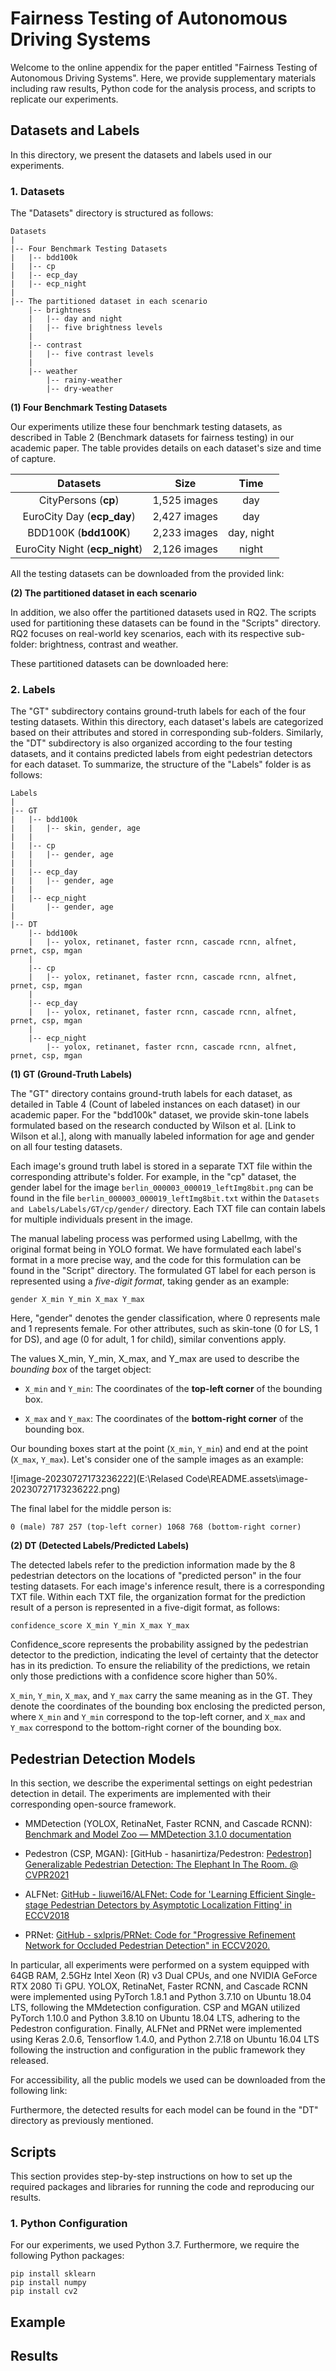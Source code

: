 # Fairness Testing of Autonomous Driving Systems

Welcome to the online appendix for the paper entitled "Fairness Testing of Autonomous Driving Systems". Here, we provide supplementary materials including raw results, Python code for the analysis process, and scripts to replicate our experiments.

## Datasets and Labels

In this directory, we present the datasets and labels used in our experiments.

### 1. Datasets

The "Datasets" directory is structured as follows:

```
Datasets
|
|-- Four Benchmark Testing Datasets
|   |-- bdd100k
|   |-- cp
|   |-- ecp_day
|   |-- ecp_night
|
|-- The partitioned dataset in each scenario
    |-- brightness
    |   |-- day and night
    |   |-- five brightness levels
    |
    |-- contrast
    |   |-- five contrast levels
    |
    |-- weather
        |-- rainy-weather
        |-- dry-weather
```



**(1) Four Benchmark Testing Datasets**

Our experiments utilize these four benchmark testing datasets, as described in Table 2 (Benchmark datasets for fairness testing) in our academic paper. The table provides details on each dataset's size and time of capture.

|            Datasets            |     Size     |    Time    |
| :----------------------------: | :----------: | :--------: |
|      CityPersons (**cp**)      | 1,525 images |    day     |
|   EuroCity Day (**ecp_day**)   | 2,427 images |    day     |
|     BDD100K (**bdd100K**)      | 2,233 images | day, night |
| EuroCity Night (**ecp_night**) | 2,126 images |   night    |

All the testing datasets can be downloaded from the provided link:  

**(2) The partitioned dataset in each scenario**

In addition, we also offer the partitioned datasets used in RQ2. The scripts used for partitioning these datasets can be found in the "Scripts" directory. RQ2 focuses on real-world key scenarios, each with its respective sub-folder: brightness, contrast and weather.

These partitioned datasets can be downloaded here:

### 2. Labels

The "GT" subdirectory contains ground-truth labels for each of the four testing datasets. Within this directory, each dataset's labels are categorized based on their attributes and stored in corresponding sub-folders. Similarly, the "DT" subdirectory is also organized according to the four testing datasets, and it contains predicted labels from eight pedestrian detectors for each dataset. To summarize, the structure of the "Labels" folder is as follows:

```
Labels
|
|-- GT
|   |-- bdd100k
|   |   |-- skin, gender, age
|   |
|   |-- cp
|   |   |-- gender, age
|   |
|   |-- ecp_day
|   |   |-- gender, age
|   |
|   |-- ecp_night
|       |-- gender, age
|
|-- DT
    |-- bdd100k
    |   |-- yolox, retinanet, faster rcnn, cascade rcnn, alfnet, prnet, csp, mgan
    |
    |-- cp
    |   |-- yolox, retinanet, faster rcnn, cascade rcnn, alfnet, prnet, csp, mgan
    |
    |-- ecp_day
    |   |-- yolox, retinanet, faster rcnn, cascade rcnn, alfnet, prnet, csp, mgan
    |
    |-- ecp_night
        |-- yolox, retinanet, faster rcnn, cascade rcnn, alfnet, prnet, csp, mgan

```



**(1) GT  (Ground-Truth Labels)**

The "GT" directory contains ground-truth labels for each dataset, as detailed in Table 4 (Count of labeled instances on each dataset) in our academic paper. For the "bdd100k" dataset, we provide skin-tone labels formulated based on the research conducted by Wilson et al. [Link to Wilson et al.], along with manually labeled  information for age and gender on all four testing datasets. 

Each image's ground truth label is stored in a separate TXT file within the corresponding attribute's folder. For example, in the "cp" dataset, the gender label for the image `berlin_000003_000019_leftImg8bit.png` can be found in the file `berlin_000003_000019_leftImg8bit.txt` within the `Datasets and Labels/Labels/GT/cp/gender/` directory. Each TXT file can contain labels for multiple individuals present in the image.

The manual labeling process was performed using LabelImg, with the original format being in YOLO format. We have formulated each label's format in a more precise way, and the code for this formulation can be found in the "Script" directory. The formulated GT label for each person is represented using a *five-digit format*, taking gender as an example:

`gender X_min Y_min X_max Y_max`

Here, "gender" denotes the gender classification, where 0 represents male and 1 represents female. For other attributes, such as skin-tone (0 for LS, 1 for DS), and age (0 for adult, 1 for child), similar conventions apply.

The values X_min, Y_min, X_max, and Y_max are used to describe the *bounding box* of the target object:

- `X_min` and `Y_min`: The coordinates of the **top-left corner** of the bounding box.

- `X_max` and `Y_max`: The coordinates of the **bottom-right corner** of the bounding box.

Our bounding boxes start at the point (`X_min`, `Y_min`) and end at the point (`X_max`, `Y_max`). Let's consider one of the sample images as an example:

![image-20230727173236222](E:\Relased Code\README.assets\image-20230727173236222.png)

The final label for the middle person is: 

`0 (male) 787 257 (top-left corner) 1068 768 (bottom-right corner)`

**(2) DT (Detected Labels/Predicted Labels)**

The detected labels refer to the prediction information made by the 8 pedestrian detectors on the locations of "predicted person" in the four testing datasets. For each image's inference result, there is a corresponding TXT file. Within each TXT file, the organization format for the prediction result of a person is represented in a five-digit format, as follows:

`confidence_score X_min Y_min X_max Y_max`

Confidence_score represents the probability assigned by the pedestrian detector to the prediction, indicating the level of certainty that the detector has in its prediction. To ensure the reliability of the predictions, we retain only those predictions with a confidence score higher than 50%. 

`X_min`, `Y_min`, `X_max`, and `Y_max` carry the same meaning as in the GT. They denote the coordinates of the bounding box enclosing the predicted person, where `X_min` and `Y_min` correspond to the top-left corner, and `X_max` and `Y_max` correspond to the bottom-right corner of the bounding box.

## Pedestrian Detection Models

In this section, we describe the experimental settings on eight pedestrian detection in detail. The experiments are implemented with their corresponding open-source framework.

- MMDetection (YOLOX, RetinaNet, Faster RCNN, and Cascade RCNN): [Benchmark and Model Zoo — MMDetection 3.1.0 documentation](https://mmdetection.readthedocs.io/en/stable/model_zoo.html)

- Pedestron (CSP, MGAN): [GitHub - hasanirtiza/Pedestron: [Pedestron\] Generalizable Pedestrian Detection: The Elephant In The Room. @ CVPR2021](https://github.com/hasanirtiza/Pedestron)
- ALFNet: [GitHub - liuwei16/ALFNet: Code for 'Learning Efficient Single-stage Pedestrian Detectors by Asymptotic Localization Fitting' in ECCV2018](https://github.com/liuwei16/ALFNet)
- PRNet: [GitHub - sxlpris/PRNet: Code for "Progressive Refinement Network for Occluded Pedestrian Detection" in ECCV2020.](https://github.com/sxlpris/PRNet)

In particular, all experiments were performed on a system equipped with 64GB RAM, 2.5GHz Intel Xeon (R) v3 Dual CPUs, and one NVIDIA GeForce RTX 2080 Ti GPU. YOLOX, RetinaNet, Faster RCNN, and Cascade RCNN were implemented using PyTorch 1.8.1 and Python 3.7.10 on Ubuntu 18.04 LTS, following the MMdetection configuration. CSP and MGAN utilized PyTorch 1.10.0 and Python 3.8.10 on Ubuntu 18.04 LTS, adhering to the Pedestron configuration. Finally, ALFNet and PRNet  were implemented using Keras 2.0.6, Tensorflow 1.4.0, and Python 2.7.18 on Ubuntu 16.04 LTS following the instruction and configuration in the public framework they released.

For accessibility, all the public models we used can be downloaded from the following link:

Furthermore, the detected results for each model can be found in the "DT" directory as previously mentioned.

## Scripts
This section provides step-by-step instructions on how to set up the required packages and libraries for running the code and reproducing our results.

### 1. Python Configuration
For our experiments, we used Python 3.7. Furthermore, we require the following Python packages:

```
pip install sklearn
pip install numpy
pip install cv2
```


## Example



## Results

